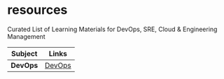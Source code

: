 # resources
Curated List of Learning Materials for DevOps, SRE, Cloud &amp; Engineering Management

Subject | Links
--- | ---
**DevOps** | [DevOps](https://github.com/devops-circle/resources/blob/master/devops.md)
